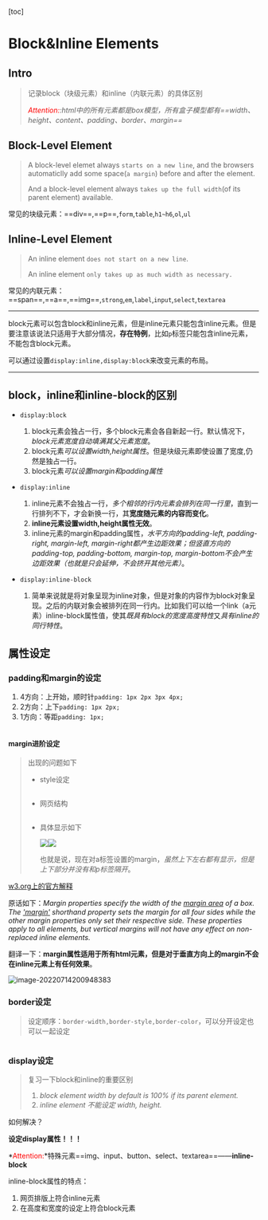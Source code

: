 [toc]

# Block&Inline Elements

## Intro

> 记录block（块级元素）和inline（内联元素）的具体区别
>
> *<font color="red">Attention:</font>:html中的所有元素都是box模型，所有盒子模型都有==width、height、content、padding、border、margin==*

## Block-Level Element

> A block-level elemet always `starts on a new line`, and the browsers automaticlly add some space(`a margin`) before and after the element.
>
> And a block-level element always `takes up the full width`(of its parent element) available.

常见的块级元素：==div==,==p==,`form`,`table`,`h1~h6`,`ol`,`ul`

## Inline-Level Element

> An inline element `does not start on a new line`.
>
> An inline element `only takes up as much width as necessary.`

常见的内联元素：==span==,==a==,==img==,`strong`,`em`,`label`,`input`,`select`,`textarea`

---

block元素可以包含block和inline元素，但是inline元素只能包含inline元素。但是要注意该说法只适用于大部分情况，**存在特例**，比如`p`标签只能包含inline元素，不能包含block元素。

可以通过设置`display:inline,display:block`来改变元素的布局。

---

## block，inline和inline-block的区别

- `display:block`
  1. block元素会独占一行，多个block元素会各自新起一行。默认情况下，*block元素宽度自动填满其父元素宽度*。
  2. block元素*可以设置width,height属性*。但是块级元素即使设置了宽度,仍然是独占一行。
  3. block元素*可以设置margin和padding属性*
- `display:inline`
  1. inline元素不会独占一行，*多个相邻的行内元素会排列在同一行里*，直到一行排列不下，才会新换一行，其**宽度随元素的内容而变化**。
  2. **inline元素设置width,height属性无效**。
  3. inline元素的margin和padding属性，*水平方向的padding-left, padding-right, margin-left, margin-right都产生边距效果；但竖直方向的padding-top, padding-bottom, margin-top, margin-bottom不会产生边距效果（也就是只会延伸，不会挤开其他元素）*。

- `display:inline-block`
  1. 简单来说就是将对象呈现为inline对象，但是对象的内容作为block对象呈现。之后的内联对象会被排列在同一行内。比如我们可以给一个link（a元素）inline-block属性值，使其*既具有block的宽度高度特性*又*具有inline的同行特性*。

## 属性设定

### padding和margin的设定

1. 4方向：上开始，顺时针`padding: 1px 2px 3px 4px;`
2. 2方向：上下`padding: 1px 2px;`
3. 1方向：等距`padding: 1px;`

```css
button{
    margin-left: 40px;
    /* width和height设置的是除margin的大小 */
    width: 80px;
    height: 100px;
    /* 并且content的部分不是指只包含了字母的部分，这是可以通过设置padding进行调整的 */
    padding:20px;
}
```

#### margin进阶设定

> 出现的问题如下
>
> - style设定
>
>   ```css
>   <style>
>   a {
>       margin: 150px 30px;
>       background-color: aqua;
>   }
>   </style>
>   ```
>
> - 网页结构
>
>   ```html
>   <a href="https://www.baidu.com">百度百科</a>
>   <a href="https://www.baidu.com">百度百科</a>
>   <a href="https://www.baidu.com">百度百科</a>
>   ```
>
> - 具体显示如下
>
>   <style>
>       div{
>           font-size:0rem;
>       }
>       img{
>           max-width:50%;
>           height:auto;
>       }
>   </style>
>   <div>
>       <img src="/Users/apple/Documents/Notes/assets/image-20220714173533426.png">
>       <img src="/Users/apple/Documents/Notes/assets/image-20220714174242194.png">
>   </div>
>
>   也就是说，现在对a标签设置的margin，*虽然上下左右都有显示，但是上下部分并没有和p标签隔开*。

[w3.org上的官方解释](https://www.w3.org/TR/CSS21/box.html#box-model)

原话如下：*Margin properties specify the width of the [margin area](https://www.w3.org/TR/CSS21/box.html#box-margin-area) of a box. The ['margin'](https://www.w3.org/TR/CSS21/box.html#propdef-margin) shorthand property sets the margin for all four sides while the other margin properties only set their respective side. These properties apply to all elements, but vertical margins will not have any effect on non-replaced inline elements.*

翻译一下：**margin属性适用于所有html元素，但是对于垂直方向上的margin不会在inline元素上有任何效果**。

![image-20220714200948383](/Users/apple/Documents/Notes/assets/image-20220714200948383.png)

### border设定

> 设定顺序：`border-width,border-style,border-color`，可以分开设定也可以一起设定

```css
border: 4px dashed red;
```

### display设定

> 复习一下block和inline的重要区别
>
> 1. *block element width by default is 100% if its parent element.*
> 2. *inline element 不能设定 width, height.*

如何解决？

**设定display属性！！！**

*<font color="red">Attention:</font>*特殊元素==img、input、button、select、textarea==——**inline-block**

inline-block属性的特点：

1. 网页排版上符合inline元素
2. 在高度和宽度的设定上符合block元素